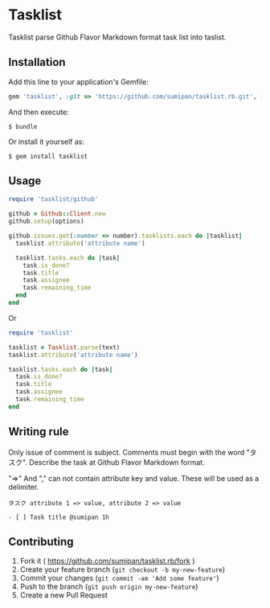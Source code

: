 # Tasklist

Tasklist parse Github Flavor Markdown format task list into taslist.

## Installation

Add this line to your application's Gemfile:

```ruby
gem 'tasklist', :git => 'https://github.com/sumipan/tasklist.rb.git', :branch => 'master'
```

And then execute:

    $ bundle

Or install it yourself as:

    $ gem install tasklist

## Usage

```ruby
require 'tasklist/github'

github = Github::Client.new
github.setup(options)

github.issues.get(:number => number).tasklists.each do |tasklist|
  tasklist.attribute('attribute name')

  tasklist.tasks.each do |task|
    task.is_done?
    task.title
    task.assignee
    task.remaining_time
  end
end
```

Or

```ruby
require 'tasklist'

tasklist = Tasklist.parse(text)
tasklist.attribute('attribute name')

tasklist.tasks.each do |task|
  task.is_done?
  task.title
  task.assignee
  task.remaining_time
end
```


## Writing rule

Only issue of comment is subject.
Comments must begin with the word "タスク".
Describe the task at Github Flavor Markdown format.

"=>" And "," can not contain attribute key and value. These will be used as a delimiter.

```
タスク attribute 1 => value, attribute 2 => value

- [ ] Task title @sumipan 1h
```


## Contributing

1. Fork it ( https://github.com/sumipan/tasklist.rb/fork )
2. Create your feature branch (`git checkout -b my-new-feature`)
3. Commit your changes (`git commit -am 'Add some feature'`)
4. Push to the branch (`git push origin my-new-feature`)
5. Create a new Pull Request
